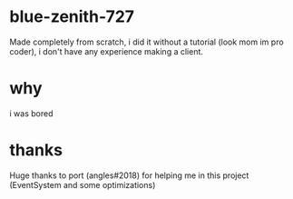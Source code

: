 # blue-zenith-727
Made completely from scratch, i did it without a tutorial (look mom im pro coder), i don't have any experience making a client. 

# why
i was bored

# thanks
Huge thanks to port (angles#2018) for helping me in this project (EventSystem and some optimizations)

